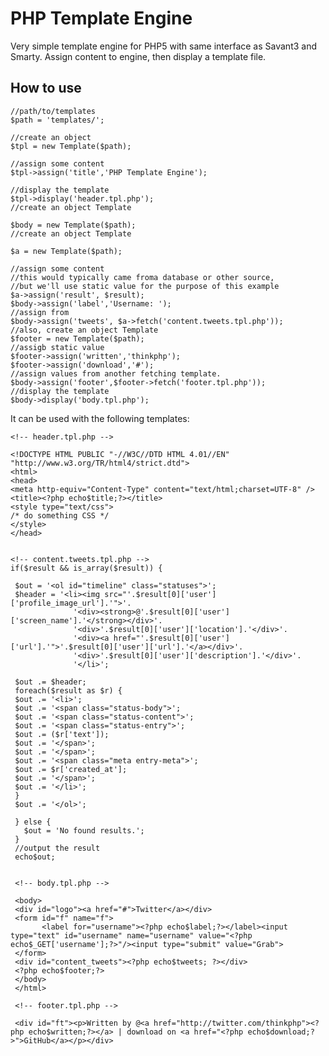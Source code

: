 PHP Template Engine
===================

Very simple template engine for PHP5 with same interface as Savant3 and Smarty. Assign content to engine, then display a template file.

How to use
----------

    //path/to/templates
    $path = 'templates/';

    //create an object
    $tpl = new Template($path);  

    //assign some content
    $tpl->assign('title','PHP Template Engine');

    //display the template
    $tpl->display('header.tpl.php');
    //create an object Template

    $body = new Template($path);
    //create an object Template

    $a = new Template($path);

    //assign some content
    //this would typically came froma database or other source,
    //but we'll use static value for the purpose of this example
    $a->assign('result', $result);
    $body->assign('label','Username: ');
    //assign from 
    $body->assign('tweets', $a->fetch('content.tweets.tpl.php'));
    //also, create an object Template
    $footer = new Template($path);
    //assigb static value
    $footer->assign('written','thinkphp');
    $footer->assign('download','#');
    //assign values from another fetching template.
    $body->assign('footer',$footer->fetch('footer.tpl.php'));
    //display the template
    $body->display('body.tpl.php');


It can be used with the following templates:


    <!-- header.tpl.php -->

    <!DOCTYPE HTML PUBLIC "-//W3C//DTD HTML 4.01//EN" "http://www.w3.org/TR/html4/strict.dtd">
    <html>
    <head>
    <meta http-equiv="Content-Type" content="text/html;charset=UTF-8" />
    <title><?php echo$title;?></title>
    <style type="text/css">
    /* do something CSS */
    </style>
    </head>


    <!-- content.tweets.tpl.php -->
    if($result && is_array($result)) {

     $out = '<ol id="timeline" class="statuses">';
     $header = '<li><img src="'.$result[0]['user']['profile_image_url'].'">'.
                  '<div><strong>@'.$result[0]['user']['screen_name'].'</strong></div>'.
                  '<div>'.$result[0]['user']['location'].'</div>'.
                  '<div><a href="'.$result[0]['user']['url'].'">'.$result[0]['user']['url'].'</a></div>'.
                  '<div>'.$result[0]['user']['description'].'</div>'.
                  '</li>';

     $out .= $header;
     foreach($result as $r) {
     $out .= '<li>';
     $out .= '<span class="status-body">';
     $out .= '<span class="status-content">';
     $out .= '<span class="status-entry">';
     $out .= ($r['text']);  
     $out .= '</span>';
     $out .= '</span>';
     $out .= '<span class="meta entry-meta">';
     $out .= $r['created_at'];
     $out .= '</span>';
     $out .= '</li>';
     }
     $out .= '</ol>';
   
     } else {
       $out = 'No found results.';
     }
     //output the result
     echo$out;
   

     <!-- body.tpl.php -->

     <body>
     <div id="logo"><a href="#">Twitter</a></div>
     <form id="f" name="f">
           <label for="username"><?php echo$label;?></label><input type="text" id="username" name="username" value="<?php echo$_GET['username'];?>"/><input type="submit" value="Grab">
     </form>  
     <div id="content_tweets"><?php echo$tweets; ?></div>
     <?php echo$footer;?>
     </body>
     </html>

     <!-- footer.tpl.php -->

     <div id="ft"><p>Written by @<a href="http://twitter.com/thinkphp"><?php echo$written;?></a> | download on <a href="<?php echo$download;?>">GitHub</a></p></div>